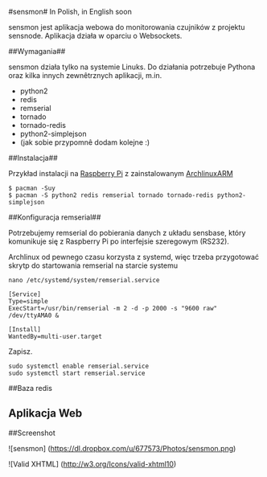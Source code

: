 #sensmon#
In Polish, in English soon

sensmon jest aplikacja webowa do monitorowania czujników z projektu sensnode. Aplikacja działa w oparciu o Websockets.

##Wymagania##


sensmon działa tylko na systemie Linuks. Do działania potrzebuje Pythona oraz kilka innych zewnêtrznych aplikacji, m.in.

- python2
- redis
- remserial
- tornado
- tornado-redis
- python2-simplejson
- (jak sobie przypomnê dodam kolejne :)


##Instalacja##

Przykład instalacji na [Raspberry Pi](http://raspberrypi.org) z zainstalowanym [ArchlinuxARM](http://archlinuxarm.org)

    $ pacman -Suy
    $ pacman -S python2 redis remserial tornado tornado-redis python2-simplejson


##Konfiguracja remserial##

Potrzebujemy remserial do pobierania danych z układu sensbase, który komunikuje się z Raspberry Pi po interfejsie szeregowym (RS232).

Archlinux od pewnego czasu korzysta z systemd, więc trzeba przygotować skrytp do startowania remserial na starcie systemu

    nano /etc/systemd/system/remserial.service

    [Service]
    Type=simple
    ExecStart=/usr/bin/remserial -m 2 -d -p 2000 -s "9600 raw" /dev/ttyAMA0 &

    [Install]
    WantedBy=multi-user.target

Zapisz.

    sudo systemctl enable remserial.service
    sudo systemctl start remserial.service

##Baza redis

## Aplikacja Web


##Screenshot

![sensmon] (https://dl.dropbox.com/u/677573/Photos/sensmon.png)


![Valid XHTML] (http://w3.org/Icons/valid-xhtml10)